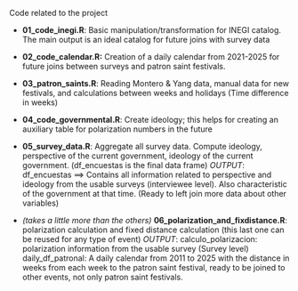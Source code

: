 Code related to the project

- **01_code_inegi.R**: Basic manipulation/transformation for INEGI catalog. The main output is an ideal catalog for future joins with survey data

- **02_code_calendar.R:** Creation of a daily calendar from 2021-2025 for future joins between surveys and patron saint festivals.

- **03_patron_saints.R**: Reading Montero & Yang data, manual data for new festivals, and calculations between weeks and holidays (Time difference in weeks) 

- **04_code_governmental.R**: Create ideology; this helps for creating an auxiliary table for polarization numbers in the future

- **05_survey_data.R**: Aggregate all survey data. Compute ideology, perspective of the current government, ideology of the current government. (df_encuestas is the final data frame) 
*OUTPUT*: 
df_encuestas ==> Contains all information related to perspective and ideology from the usable surveys (interviewee level). Also characteristic of the government at that time. (Ready to left join more data about other variables)

- *(takes a little more than the others)* **06_polarization_and_fixdistance.R**: polarization calculation and fixed distance calculation (this last one can be reused for any type of event) 
*OUTPUT*: 
calculo_polarizacion: polarization information from the usable survey (Survey level) 
daily_df_patronal: A daily calendar from 2011 to 2025 with the distance in weeks from each week to the patron saint festival, ready to be joined to other events, not only patron saint festivals. 

